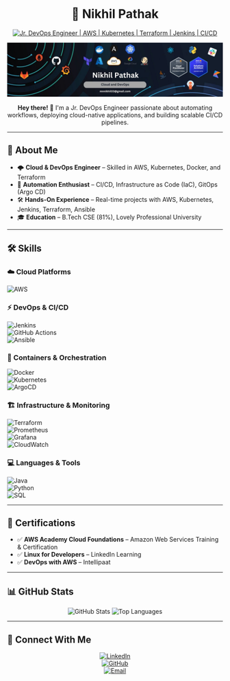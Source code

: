 # <div align="center">🚀 **Nikhil Pathak**</div>

<div align="center">
  
[![Jr. DevOps Engineer | AWS | Kubernetes | Terraform | Jenkins | CI/CD](https://img.shields.io/badge/Jr.DevOps_Engineer_%7C_AWS_%7C_Kubernetes_%7C_Terraform_%7C_Jenkins_%7C_CI/CD-0A0A0A?style=for-the-badge&logo=devops&logoColor=white)](https://github.com/dev-nikkhil)

<img src="https://github.com/dev-nikkhil/Banner-Linkedin/blob/main/WhatsApp%20Image%202025-08-17%20at%2017.15.49.jpeg" alt="aboutme" width="800px">

</div>

<div align="center">
  <p><strong>Hey there!</strong> 
    👋 I'm a Jr. DevOps Engineer passionate about automating workflows, deploying cloud-native applications, and building scalable CI/CD pipelines.</p>
</div>

---

## 💫 About Me  

- 🌩️ **Cloud & DevOps Engineer** – Skilled in AWS, Kubernetes, Docker, and Terraform  
- 🤖 **Automation Enthusiast** – CI/CD, Infrastructure as Code (IaC), GitOps (Argo CD)  
- 🛠️ **Hands-On Experience** – Real-time projects with AWS, Kubernetes, Jenkins, Terraform, Ansible  
- 🎓 **Education** – B.Tech CSE (81%), Lovely Professional University  

---

## 🛠️ Skills  

### ☁️ Cloud Platforms  
![AWS](https://img.shields.io/badge/AWS-%23FF9900.svg?style=for-the-badge&logo=amazon-aws&logoColor=white)  

### ⚡ DevOps & CI/CD  
![Jenkins](https://img.shields.io/badge/Jenkins-D24939?style=for-the-badge&logo=jenkins&logoColor=white)  
![GitHub Actions](https://img.shields.io/badge/GitHub_Actions-2088FF?style=for-the-badge&logo=githubactions&logoColor=white)  
![Ansible](https://img.shields.io/badge/Ansible-EE0000?style=for-the-badge&logo=ansible&logoColor=white)  

### 🐳 Containers & Orchestration  
![Docker](https://img.shields.io/badge/Docker-2496ED?style=for-the-badge&logo=docker&logoColor=white)  
![Kubernetes](https://img.shields.io/badge/Kubernetes-326CE5?style=for-the-badge&logo=kubernetes&logoColor=white)  
![ArgoCD](https://img.shields.io/badge/ArgoCD-FE6A16?style=for-the-badge&logo=argo&logoColor=white)  

### 🏗️ Infrastructure & Monitoring  
![Terraform](https://img.shields.io/badge/Terraform-623CE4?style=for-the-badge&logo=terraform&logoColor=white)  
![Prometheus](https://img.shields.io/badge/Prometheus-E6522C?style=for-the-badge&logo=prometheus&logoColor=white)  
![Grafana](https://img.shields.io/badge/Grafana-F46800?style=for-the-badge&logo=grafana&logoColor=white)  
![CloudWatch](https://img.shields.io/badge/AWS_CloudWatch-FF4F8B?style=for-the-badge&logo=amazonaws&logoColor=white)  

### 💻 Languages & Tools  
![Java](https://img.shields.io/badge/Java-007396?style=for-the-badge&logo=openjdk&logoColor=white)  
![Python](https://img.shields.io/badge/Python-3776AB?style=for-the-badge&logo=python&logoColor=white)  
![SQL](https://img.shields.io/badge/SQL-003B57?style=for-the-badge&logo=postgresql&logoColor=white)  

---

## 📜 Certifications  

- ✅ **AWS Academy Cloud Foundations** – Amazon Web Services Training & Certification  
- ✅ **Linux for Developers** – LinkedIn Learning  
- ✅ **DevOps with AWS** – Intellipaat  

---

## 📊 GitHub Stats  

<div align="center">
  <img src="https://github-readme-stats.vercel.app/api?username=dev-nikkhil&show_icons=true&include_all_commits=true&theme=tokyonight&hide_border=true" alt="GitHub Stats" height="180px"/>
  <img src="https://github-readme-stats.vercel.app/api/top-langs/?username=dev-nikkhil&layout=compact&theme=tokyonight&hide_border=true" alt="Top Languages" height="180px"/>
</div>

---

## 🤝 Connect With Me  

<div align="center">

[![LinkedIn](https://img.shields.io/badge/LinkedIn-Nikhil_Pathak-%230077B5.svg?style=for-the-badge&logo=linkedin&logoColor=white)](https://linkedin.com/in/nikhilpathak)  
[![GitHub](https://img.shields.io/badge/GitHub-dev--nikkhil-181717?style=for-the-badge&logo=github&logoColor=white)](https://github.com/dev-nikkhil)  
[![Email](https://img.shields.io/badge/Email-mnnikhil03%40gmail.com-D14836?style=for-the-badge&logo=gmail&logoColor=white)](mailto:mnnikhil03@gmail.com)  

</div>
